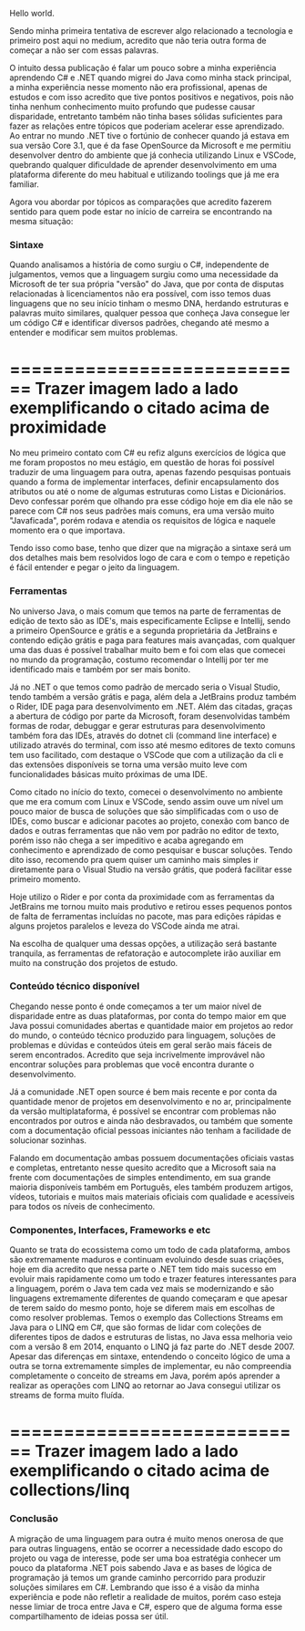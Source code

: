 Hello world.

Sendo minha primeira tentativa de escrever algo relacionado a tecnologia e primeiro post aqui no medium, acredito que não teria outra forma de começar a não ser com essas palavras.

O intuito dessa publicação é falar um pouco sobre a minha experiência aprendendo C# e .NET quando migrei do Java como minha stack principal, a minha experiência nesse momento não era profissional, apenas de estudos e com isso acredito que tive pontos positivos e negativos, pois não tinha nenhum conhecimento muito profundo que pudesse causar disparidade, entretanto também não tinha bases sólidas suficientes para fazer as relações entre tópicos que poderiam acelerar esse aprendizado. Ao entrar no mundo .NET tive o fortúnio de conhecer quando já estava em sua versão Core 3.1, que é da fase OpenSource da Microsoft e me permitiu desenvolver dentro do ambiente que já conhecia utilizando Linux e VSCode, quebrando qualquer dificuldade de aprender desenvolvimento em uma plataforma diferente do meu habitual e utilizando toolings que já me era familiar.

Agora vou abordar por tópicos as comparações que acredito fazerem sentido para quem pode estar no início de carreira se encontrando na mesma situação:

### Sintaxe

Quando analisamos a história de como surgiu o C#, independente de julgamentos, vemos que a linguagem surgiu como uma necessidade da Microsoft de ter sua própria "versão" do Java, que por conta de disputas relacionadas à licenciamentos não era possível, com isso temos duas linguagens que no seu início tinham o mesmo DNA, herdando estruturas e palavras muito similares, qualquer pessoa que conheça Java consegue ler um código C# e identificar diversos padrões, chegando até mesmo a entender e modificar sem muitos problemas.

============================
Trazer imagem lado a lado exemplificando o citado acima de proximidade
============================

No meu primeiro contato com C# eu refiz alguns exercícios de lógica que me foram propostos no meu estágio, em questão de horas foi possível traduzir de uma linguagem para outra, apenas fazendo pesquisas pontuais quando a forma de implementar interfaces, definir encapsulamento dos atributos ou até o nome de algumas estruturas como Listas e Dicionários.
Devo confessar porém que olhando pra esse código hoje em dia ele não se parece com C# nos seus padrões mais comuns, era uma versão muito "Javaficada", porém rodava e atendia os requisitos de lógica e naquele momento era o que importava.

Tendo isso como base, tenho que dizer que na migração a sintaxe será um dos detalhes mais bem resolvidos logo de cara e com o tempo e repetição é fácil entender e pegar o jeito da linguagem.

### Ferramentas

No universo Java, o mais comum que temos na parte de ferramentas de edição de texto são as IDE's, mais especificamente Eclipse e Intellij, sendo a primeiro OpenSource e grátis e a segunda proprietária da JetBrains e contendo edição grátis e paga para features mais avançadas, com qualquer uma das duas é possível trabalhar muito bem e foi com elas que comecei no mundo da programação, costumo recomendar o Intellij por ter me identificado mais e também por ser mais bonito. 

Já no .NET o que temos como padrão de mercado seria o Visual Studio, tendo também a versão grátis e paga, além dela a JetBrains produz também o Rider, IDE paga para desenvolvimento em .NET. Além das citadas, graças a abertura de código por parte da Microsoft, foram desenvolvidas também formas de rodar, debuggar e gerar estruturas para desenvolvimento também fora das IDEs, através do dotnet cli (command line interface) e utilizado através do terminal, com isso até mesmo editores de texto comuns tem uso facilitado, com destaque o VSCode que com a utilização da cli e das extensões disponíveis se torna uma versão muito leve com funcionalidades básicas muito próximas de uma IDE.

Como citado no início do texto, comecei o desenvolvimento no ambiente que me era comum com Linux e VSCode, sendo assim ouve um nível um pouco maior de busca de soluções que são simplificadas com o uso de IDEs, como buscar e adicionar pacotes ao projeto, conexão com banco de dados e outras ferramentas que não vem por padrão no editor de texto, porém isso não chega a ser impeditivo e acaba agregando em conhecimento e aprendizado de como pesquisar e buscar soluções. Tendo dito isso, recomendo pra quem quiser um caminho mais simples ir diretamente para o Visual Studio na versão grátis, que poderá facilitar esse primeiro momento.

Hoje utilizo o Rider e por conta da proximidade com as ferramentas da JetBrains me tornou muito mais produtivo e retirou esses pequenos pontos de falta de ferramentas incluídas no pacote, mas para edições rápidas e alguns projetos paralelos e leveza do VSCode ainda me atrai.

Na escolha de qualquer uma dessas opções, a utilização será bastante tranquila, as ferramentas de refatoração e autocomplete irão auxiliar em muito na construção dos projetos de estudo.

### Conteúdo técnico disponível

Chegando nesse ponto é onde começamos a ter um maior nível de disparidade entre as duas plataformas, por conta do tempo maior em que Java possui comunidades abertas e quantidade maior em projetos ao redor do mundo, o conteúdo técnico produzido para linguagem, soluções de problemas e dúvidas e conteúdos úteis em geral serão mais fáceis de serem encontrados. Acredito que seja incrivelmente improvável não encontrar soluções para problemas que você encontra durante o desenvolvimento.

Já a comunidade .NET open source é bem mais recente e por conta da quantidade menor de projetos em desenvolvimento e no ar, principalmente da versão multiplataforma, é possível se encontrar com problemas não encontrados por outros e ainda não desbravados, ou também que somente com a documentação oficial pessoas iniciantes não tenham a facilidade de solucionar sozinhas.

Falando em documentação ambas possuem documentações oficiais vastas e completas, entretanto nesse quesito acredito que a Microsoft saia na frente com documentações de simples entendimento, em sua grande maioria disponíveis também em Português, eles também produzem artigos, vídeos, tutoriais e muitos mais materiais oficiais com qualidade e acessíveis para todos os níveis de conhecimento.

### Componentes, Interfaces, Frameworks e etc

Quanto se trata do ecossistema como um todo de cada plataforma, ambos são extremamente maduros e continuam evoluindo desde suas criações, hoje em dia acredito que nessa parte o .NET tem tido mais sucesso em evoluir mais rapidamente como um todo e trazer features interessantes para a linguagem, porém o Java tem cada vez mais se modernizando e são linguagens extremamente diferentes de quando começaram e que apesar de terem saído do mesmo ponto, hoje se diferem mais em escolhas de como resolver problemas. Temos o exemplo das Collections Streams em Java para o LINQ em C#, que são formas de lidar com coleções de diferentes tipos de dados e estruturas de listas, no Java essa melhoria veio com a versão 8 em 2014, enquanto o LINQ já faz parte do .NET desde 2007.
Apesar das diferenças em sintaxe, entendendo o conceito lógico de uma a outra se torna extremamente simples de implementar, eu não compreendia completamente o conceito de streams em Java, porém após aprender a realizar as operações com LINQ ao retornar ao Java consegui utilizar os streams de forma muito fluída.

============================
Trazer imagem lado a lado exemplificando o citado acima de collections/linq
============================

### Conclusão

A migração de uma linguagem para outra é muito menos onerosa de que para outras linguagens, então se ocorrer a necessidade dado escopo do projeto ou vaga de interesse, pode ser uma boa estratégia conhecer um pouco da plataforma .NET pois sabendo Java e as bases de lógica de programação já temos um grande caminho percorrido para produzir soluções similares em C#.
Lembrando que isso é a visão da minha experiência e pode não refletir a realidade de muitos, porém caso esteja nesse limiar de troca entre Java e C#, espero que de alguma forma esse compartilhamento de ideias possa ser útil.